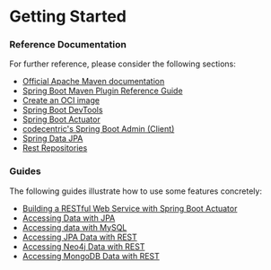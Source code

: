 # Getting Started

### Reference Documentation
For further reference, please consider the following sections:

* [Official Apache Maven documentation](https://maven.apache.org/guides/index.html)
* [Spring Boot Maven Plugin Reference Guide](https://docs.spring.io/spring-boot/docs/2.7.12/maven-plugin/reference/html/)
* [Create an OCI image](https://docs.spring.io/spring-boot/docs/2.7.12/maven-plugin/reference/html/#build-image)
* [Spring Boot DevTools](https://docs.spring.io/spring-boot/docs/2.7.12/reference/htmlsingle/#using.devtools)
* [Spring Boot Actuator](https://docs.spring.io/spring-boot/docs/2.7.12/reference/htmlsingle/#actuator)
* [codecentric's Spring Boot Admin (Client)](https://codecentric.github.io/spring-boot-admin/current/#getting-started)
* [Spring Data JPA](https://docs.spring.io/spring-boot/docs/2.7.12/reference/htmlsingle/#data.sql.jpa-and-spring-data)
* [Rest Repositories](https://docs.spring.io/spring-boot/docs/2.7.12/reference/htmlsingle/#howto.data-access.exposing-spring-data-repositories-as-rest)

### Guides
The following guides illustrate how to use some features concretely:

* [Building a RESTful Web Service with Spring Boot Actuator](https://spring.io/guides/gs/actuator-service/)
* [Accessing Data with JPA](https://spring.io/guides/gs/accessing-data-jpa/)
* [Accessing data with MySQL](https://spring.io/guides/gs/accessing-data-mysql/)
* [Accessing JPA Data with REST](https://spring.io/guides/gs/accessing-data-rest/)
* [Accessing Neo4j Data with REST](https://spring.io/guides/gs/accessing-neo4j-data-rest/)
* [Accessing MongoDB Data with REST](https://spring.io/guides/gs/accessing-mongodb-data-rest/)

